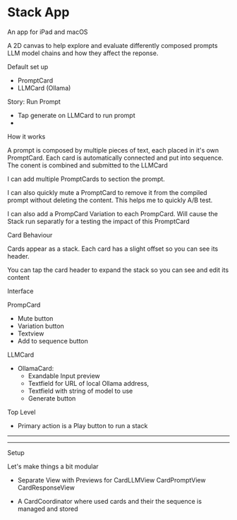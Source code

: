 # Stack App

An app for iPad and macOS

A 2D canvas to help explore and evaluate differently composed prompts LLM model chains and how they affect the reponse.

Default set up
- PromptCard
- LLMCard (Ollama)

Story: Run Prompt
- Tap generate on LLMCard to run prompt
- 

How it works

A prompt is composed by multiple pieces of text, each placed in it's own PromptCard. Each card is automatically connected and put into sequence. The conent is combined and submitted to the LLMCard

I can add multiple PromptCards to section the prompt.

I can also quickly mute a PromptCard to remove it from the compiled prompt without deleting the content. This helps me to quickly A/B test.

I can also add a PrompCard Variation to each PrompCard. Will cause the Stack run separatly for a testing the impact of this PromptCard

Card Behaviour

Cards appear as a stack. Each card has a slight offset so you can see its header. 

You can tap the card header to expand the stack so you can see and edit its content

Interface

PrompCard
- Mute button
- Variation button
- Textview
- Add to sequence button

LLMCard
- OllamaCard: 
    - Exandable Input preview
    - Textfield for URL of local Ollama address, 
    - Textfield with string of model to use
    - Generate button
  
Top Level
- Primary action is a Play button to run a stack 

---



---

Setup

Let's make things a bit modular

- Separate View with Previews for
CardLLMView
CardPromptView
CardResponseView

- A CardCoordinator where used cards and their the sequence is managed and stored

